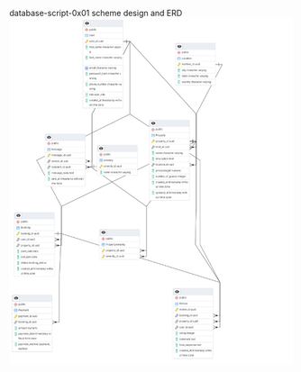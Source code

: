 database-script-0x01 scheme design and ERD
![Airbnb-clone-project-db-design-normalized](ERD-Version2-Normalized.png)
